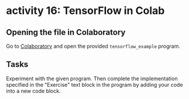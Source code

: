 # activity 16: TensorFlow in Colab

## Opening the file in Colaboratory

Go to [Colaboratory](https://colab.research.google.com/) and open the provided `tensorflow_example` program.


## Tasks

Experiment with the given program. Then complete the implementation specified in the "Exercise" text block in the program by adding your code into a new code block. 
